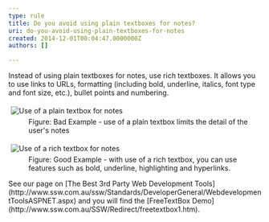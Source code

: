 ```yaml
---
type: rule
title: Do you avoid using plain textboxes for notes?
uri: do-you-avoid-using-plain-textboxes-for-notes
created: 2014-12-01T00:04:47.0000000Z
authors: []

---
```


 
Instead of using plain textboxes for notes, use rich textboxes. It  allows you to use links to URLs, formatting (including bold, underline,  italics, font type and font size, etc.), bullet points and numbering.
 

<dl class="badImage"><dt><img alt="Use of a plain textbox for notes" src="http&#58;//www.ssw.com.au/ssw/Standards/Rules/Images/BadNotes.jpg" style="margin&#58;5px;"></dt><dd>Figure&#58; Bad Example - use of a plain textbox limits the detail of the user's notes</dd></dl><dl class="goodImage"><dt><img alt="Use of a rich textbox for notes" src="http&#58;//www.ssw.com.au/ssw/Standards/Rules/Images/GoodNotes.jpg" style="margin&#58;5px;"></dt><dd>Figure&#58; Good Example - with use of a rich textbox, you can use features such as bold, underline, highlighting and hyperlinks.</dd></dl>
See our page on [The Best 3rd Party Web Development Tools](http&#58;//www.ssw.com.au/ssw/Standards/DeveloperGeneral/WebdevelopmentToolsASPNET.aspx) and you will find the [FreeTextBox Demo](http&#58;//www.ssw.com.au/SSW/Redirect/freetextbox1.htm).


